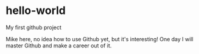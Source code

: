 # hello-world
My first github project


Mike here, no idea how to use Github yet, but it's interesting!
One day I will master Github and make a career out of it.
